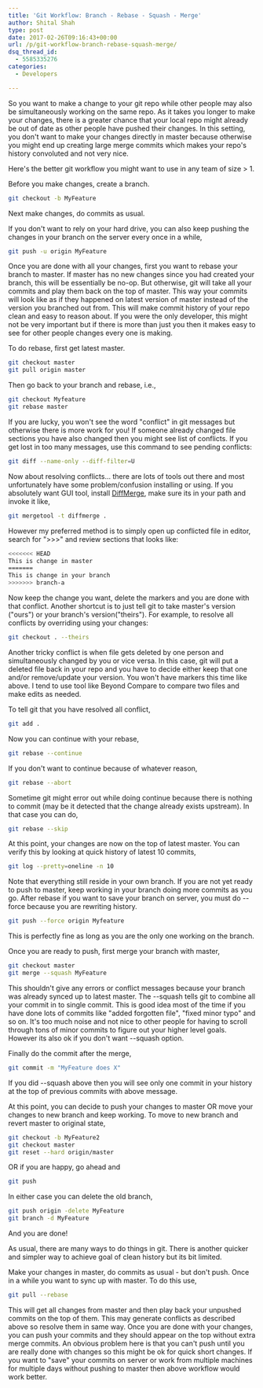 ```yaml
---
title: 'Git Workflow: Branch - Rebase - Squash - Merge'
author: Shital Shah
type: post
date: 2017-02-26T09:16:43+00:00
url: /p/git-workflow-branch-rebase-squash-merge/
dsq_thread_id:
  - 5585335276
categories:
  - Developers

---
```

So you want to make a change to your git repo while other people may also be simultaneously working on the same repo. As it takes you longer to make your changes, there is a greater chance that your local repo might already be out of date as other people have pushed their changes. In this setting, you don't want to make your changes directly in master because otherwise you might end up creating large merge commits which makes your repo's history convoluted and not very nice.

Here's the better git workflow you might want to use in any team of size > 1.

Before you make changes, create a branch.

```bash
git checkout -b MyFeature
```

Next make changes, do commits as usual.

If you don't want to rely on your hard drive, you can also keep pushing the changes in your branch on the server every once in a while,

```bash
git push -u origin MyFeature
```

Once you are done with all your changes, first you want to rebase your branch to master. If master has no new changes since you had created your branch, this will be essentially be no-op. But otherwise, git will take all your commits and play them back on the top of master. This way your commits will look like as if they happened on latest version of master instead of the version you branched out from. This will make commit history of your repo clean and easy to reason about. If you were the only developer, this might not be very important but if there is more than just you then it makes easy to see for other people changes every one is making.

To do rebase, first get latest master.

```bash
git checkout master
git pull origin master
```

Then go back to your branch and rebase, i.e.,

```bash
git checkout Myfeature
git rebase master
```

If you are lucky, you won't see the word "conflict" in git messages but otherwise there is more work for you! If someone already changed file sections you have also changed then you might see list of conflicts. If you get lost in too many messages, use this command to see pending conflicts:

```bash
git diff --name-only --diff-filter=U
```

Now about resolving conflicts... there are lots of tools out there and most unfortunately have some problem/confusion installing or using. If you absolutely want GUI tool, install [DiffMerge][1], make sure its in your path and invoke it like,

```bash
git mergetool -t diffmerge .
```

However my preferred method is to simply open up conflicted file in editor, search for ">>>" and review sections that looks like:

```bash
<<<<<<< HEAD
This is change in master
=======
This is change in your branch
>>>>>>> branch-a
```

Now keep the change you want, delete the markers and you are done with that conflict. Another shortcut is to just tell git to take master's version ("ours") or your branch's version("theirs"). For example, to resolve all conflicts by overriding using your changes:

```bash
git checkout . --theirs
```

Another tricky conflict is when file gets deleted by one person and simultaneously changed by you or vice versa. In this case, git will put a deleted file back in your repo and you have to decide either keep that one and/or remove/update your version. You won't have markers this time like above. I tend to use tool like Beyond Compare to compare two files and make edits as needed.

To tell git that you have resolved all conflict,

```bash
git add .
```

Now you can continue with your rebase,

```bash
git rebase --continue
```

If you don't want to continue because of whatever reason,

```bash
git rebase --abort
```

Sometime git might error out while doing continue because there is nothing to commit (may be it detected that the change already exists upstream). In that case you can do,

```bash
git rebase --skip
```

At this point, your changes are now on the top of latest master. You can verify this by looking at quick history of latest 10 commits,

```bash
git log --pretty=oneline -n 10
```

Note that everything still reside in your own branch. If you are not yet ready to push to master, keep working in your branch doing more commits as you go. After rebase if you want to save your branch on server, you must do --force because you are rewriting history.

```bash
git push --force origin Myfeature
```

This is perfectly fine as long as you are the only one working on the branch.

Once you are ready to push, first merge your branch with master,

```bash
git checkout master
git merge --squash MyFeature
```

This shouldn't give any errors or conflict messages because your branch was already synced up to latest master. The --squash tells git to combine all your commit in to single commit. This is good idea most of the time if you have done lots of commits like "added forgotten file", "fixed minor typo" and so on. It's too much noise and not nice to other people for having to scroll through tons of minor commits to figure out your higher level goals. However its also ok if you don't want --squash option.

Finally do the commit after the merge,

```bash
git commit -m "MyFeature does X"
```

If you did --squash above then you will see only one commit in your history at the top of previous commits with above message.

At this point, you can decide to push your changes to master OR move your changes to new branch and keep working. To move to new branch and revert master to original state,

```bash
git checkout -b MyFeature2
git checkout master
git reset --hard origin/master
```

OR if you are happy, go ahead and

```bash
git push
```

In either case you can delete the old branch,

```bash
git push origin -delete MyFeature
git branch -d MyFeature
```

And you are done!

As usual, there are many ways to do things in git. There is another quicker and simpler way to achieve goal of clean history but its bit limited.

Make your changes in master, do commits as usual - but don't push. Once in a while you want to sync up with master. To do this use,

```bash
git pull --rebase
```

This will get all changes from master and then play back your unpushed commits on the top of them. This may generate conflicts as described above so resolve them in same way. Once you are done with your changes, you can push your commits and they should appear on the top without extra merge commits. An obvious problem here is that you can't push until you are really done with changes so this might be ok for quick short changes. If you want to "save" your commits on server or work from multiple machines for multiple days without pushing to master then above workflow would work better.

 [1]: https://sourcegear.com/diffmerge/